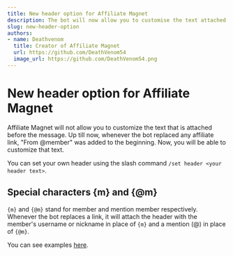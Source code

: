 ```yaml
---
title: New header option for Affiliate Magnet
description: The bot will now allow you to customise the text attached before a message
slug: new-header-option
authors:
- name: Deathvenom
  title: Creator of Affiliate Magnet
  url: https://github.com/DeathVenom54
  image_url: https://github.com/DeathVenom54.png
---
```


# New header option for Affiliate Magnet

Affiliate Magnet will not allow you to customize the text that is attached
before the message. Up till now, whenever the bot replaced any affiliate
link, "From @member" was added to the beginning. Now, you will be able to
customize that text.

You can set your own header using the slash command `/set header <your header text>`.

## Special characters {m} and {@m}

`{m}` and `{@m}` stand for member and mention member respectively. Whenever
the bot replaces a link, it will attach the header with the member's username
or nickname in place of `{m}` and a mention (@) in place of `{@m}`.

You can see examples [here](http://localhost:3000/docs/options/header#examples).